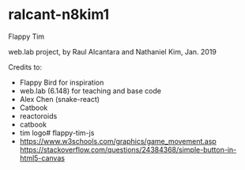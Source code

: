 # ralcant-n8kim1
Flappy Tim

web.lab project, by Raul Alcantara and Nathaniel Kim, Jan. 2019

Credits to:
 - Flappy Bird for inspiration
 - web.lab (6.148) for teaching and base code
 - Alex Chen (snake-react)
 - Catbook
 - reactoroids
 - catbook
 - tim logo# flappy-tim-js
 - https://www.w3schools.com/graphics/game_movement.asp
 https://stackoverflow.com/questions/24384368/simple-button-in-html5-canvas
 